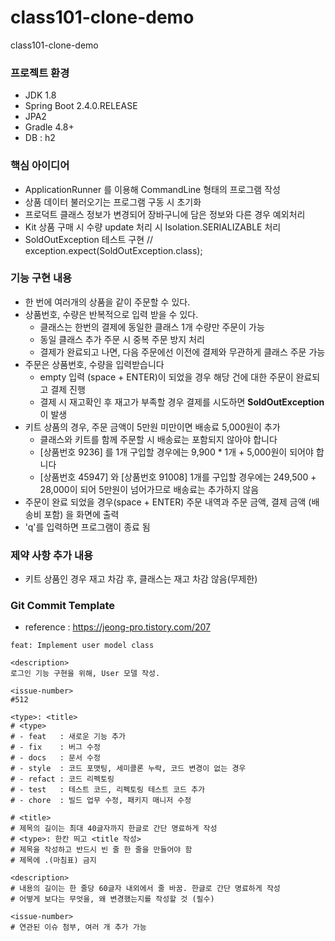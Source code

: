 # class101-clone-demo
 class101-clone-demo
 
### 프로젝트 환경
- JDK 1.8
- Spring Boot 2.4.0.RELEASE
- JPA2
- Gradle 4.8+
- DB : h2

### 핵심 아이디어
- ApplicationRunner 를 이용해 CommandLine 형태의 프로그램 작성
- 상품 데이터 불러오기는 프로그램 구동 시 초기화
- 프로덕트 클래스 정보가 변경되어 장바구니에 담은 정보와 다른 경우 예외처리
- Kit 상품 구매 시 수량 update 처리 시 Isolation.SERIALIZABLE 처리
- SoldOutException 테스트 구현 // exception.expect(SoldOutException.class);


### 기능 구현 내용
- 한 번에 여러개의 상품을 같이 주문할 수 있다.
- 상품번호, 수량은 반복적으로 입력 받을 수 있다.
    - 클래스는 한번의 결제에 동일한 클래스 1개 수량만 주문이 가능
    - 동일 클래스 추가 주문 시 중복 주문 방지 처리
    - 결제가 완료되고 나면, 다음 주문에선 이전에 결제와 무관하게 클래스 주문 가능
- 주문은 상품번호, 수량을 입력받습니다
    - empty 입력 (space + ENTER)이 되었을 경우 해당 건에 대한 주문이 완료되고 결제 진행
    - 결제 시 재고확인 후 재고가 부족할 경우 결제를 시도하면 **SoldOutException**이 발생
- 키트 상품의 경우, 주문 금액이 5만원 미만이면 배송료 5,000원이 추가
    - 클래스와 키트를 함께 주문할 시 배송료는 포함되지 않아야 합니다
    - [상품번호 9236] 를 1개 구입할 경우에는 9,900 * 1개 + 5,000원이 되어야 합니다
    - [상품번호 45947] 와 [상품번호 91008] 1개를 구입할 경우에는 249,500 + 28,000이 되어 5만원이 넘어가므로 배송료는 추가하지 않음
- 주문이 완료 되었을 경우(space + ENTER) 주문 내역과 주문 금액, 결제 금액 (배송비 포함) 을 화면에 출력
- 'q'를 입력하면 프로그램이 종료 됨

### 제약 사항 추가 내용
- 키트 상품인 경우 재고 차감 후, 클래스는 재고 차감 않음(무제한)

### Git Commit Template
- reference : https://jeong-pro.tistory.com/207
```
feat: Implement user model class 

<description>
로그인 기능 구현을 위해, User 모델 작성. 

<issue-number>
#512
```
```
<type>: <title> 
# <type>
# - feat   : 새로운 기능 추가
# - fix    : 버그 수정 
# - docs   : 문서 수정
# - style  : 코드 포맷팅, 세미콜론 누락, 코드 변경이 없는 경우
# - refact : 코드 리펙토링
# - test   : 테스트 코드, 리펙토링 테스트 코드 추가
# - chore  : 빌드 업무 수정, 패키지 매니저 수정

# <title>
# 제목의 길이는 최대 40글자까지 한글로 간단 명료하게 작성 
# <type>: 한칸 띄고 <title 작성>
# 제목을 작성하고 반드시 빈 줄 한 줄을 만들어야 함 
# 제목에 .(마침표) 금지 

<description> 
# 내용의 길이는 한 줄당 60글자 내외에서 줄 바꿈. 한글로 간단 명료하게 작성 
# 어떻게 보다는 무엇을, 왜 변경했는지를 작성할 것 (필수) 

<issue-number> 
# 연관된 이슈 첨부, 여러 개 추가 가능 
```